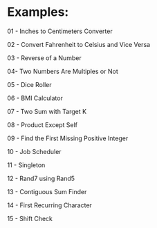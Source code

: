 # Examples:
01 - Inches to Centimeters Converter

02 - Convert Fahrenheit to Celsius and Vice Versa

03 - Reverse of a Number

04-  Two Numbers Are Multiples or Not

05 - Dice Roller

06 - BMI Calculator

07 - Two Sum with Target K

08 - Product Except Self

09 - Find the First Missing Positive Integer

10 - Job Scheduler

11 - Singleton

12 - Rand7 using Rand5

13 - Contiguous Sum Finder

14 - First Recurring Character

15 - Shift Check
